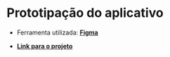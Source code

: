 # Prototipação do aplicativo

* Ferramenta utilizada: <a href="https://www.figma.com/"><b>Figma<b></a>

* <b><a href="https://www.figma.com/file/80RY0c1ZGf7hK7LxdEFSLM/HablaOtaku?type=design&node-id=304%3A242&t=saUA67xQCR5GhLgm-1">Link para o projeto</a></b>